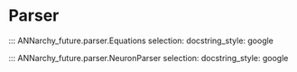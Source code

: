 # Parser


::: ANNarchy_future.parser.Equations
    selection:
      docstring_style: google

::: ANNarchy_future.parser.NeuronParser
    selection:
      docstring_style: google